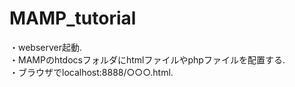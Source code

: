 # MAMP_tutorial
・webserver起動.  
・MAMPのhtdocsフォルダにhtmlファイルやphpファイルを配置する.  
・ブラウザでlocalhost:8888/○○○.html.  
 
